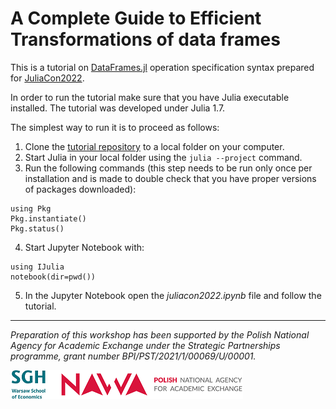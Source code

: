 # A Complete Guide to Efficient Transformations of data frames

This is a tutorial on [DataFrames.jl](https://github.com/JuliaData/DataFrames.jl)
operation specification syntax
prepared for [JuliaCon2022](https://juliacon.org/2022/).

In order to run the tutorial make sure that you have Julia executable installed.
The tutorial was developed under Julia 1.7.

The simplest way to run it is to proceed as follows:
1. Clone the
   [tutorial repository](https://github.com/bkamins/JuliaCon2022-DataFrames-Tutorial)
   to a local folder on your computer.
2. Start Julia in your local folder using the `julia --project` command.
3. Run the following commands (this step needs to be run only once per installation and is made to double check that you have proper versions of packages downloaded):
```
using Pkg
Pkg.instantiate()
Pkg.status()
```
4. Start Jupyter Notebook with:
```
using IJulia
notebook(dir=pwd())
```
5. In the Jupyter Notebook open the *juliacon2022.ipynb* file and follow the tutorial.

---

*Preparation of this workshop has been supported by the Polish National Agency for Academic Exchange under the Strategic Partnerships programme, grant number BPI/PST/2021/1/00069/U/00001.*

![SGH & NAWA](logo.png)